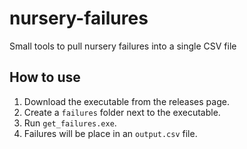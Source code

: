 # nursery-failures
Small tools to pull nursery failures into a single CSV file

## How to use
1. Download the executable from the releases page.
2. Create a `failures` folder next to the executable.
3. Run `get_failures.exe`.
4. Failures will be place in an `output.csv` file.
